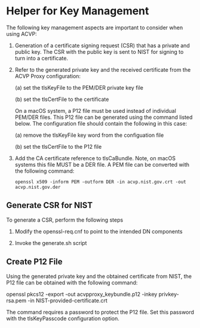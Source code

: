 # Helper for Key Management

The following key management aspects are important to consider when
using ACVP:

1. Generation of a certificate signing request (CSR) that has a private
   and public key. The CSR with the public key is sent to NIST for signing
   to turn into a certificate.

2. Refer to the generated private key and the received certificate from the
   ACVP Proxy configuration:

	(a) set the tlsKeyFile to the PEM/DER private key file

	(b) set the tlsCertFile to the certificate

   On a macOS system, a P12 file must be used instead of individual PEM/DER
   files. This P12 file can be generated using the command listed below.
   The configuration file should contain the following in this case:

	(a) remove the tlsKeyFile key word from the configuation file

	(b) set the tlsCertFile to the P12 file

3. Add the CA certificate reference to tlsCaBundle. Note, on macOS systems
   this file MUST be a DER file. A PEM file can be converted with the following
   command:

	`openssl x509 -inform PEM -outform DER -in acvp.nist.gov.crt -out acvp.nist.gov.der`

## Generate CSR for NIST

To generate a CSR, perform the following steps

1. Modify the openssl-req.cnf to point to the intended DN components

2. Invoke the generate.sh script

## Create P12 File

Using the generated private key and the obtained certificate from NIST,
the P12 file can be obtained with the following command:

openssl pkcs12 -export -out acvpproxy_keybundle.p12 -inkey privkey-rsa.pem -in NIST-provided-certificate.crt

The command requires a password to protect the P12 file. Set this password
with the tlsKeyPasscode configuration option.
